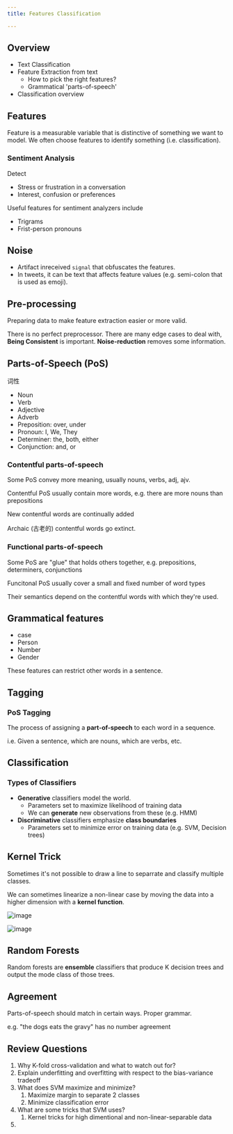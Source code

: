 ```yaml
---
title: Features Classification

---
```


## Overview

- Text Classification
- Feature Extraction from text
  - How to pick the right features?
  - Grammatical 'parts-of-speech'
- Classification overview

## Features

Feature is a measurable variable that is distinctive of something we want to model. We often choose features to identify something (i.e. classification).

### Sentiment Analysis

Detect

- Stress or frustration in a conversation
- Interest, confusion or preferences

Useful features for sentiment analyzers include

- Trigrams
- Frist-person pronouns

## Noise

- Artifact inreceived  `signal` that obfuscates the features.
- In tweets, it can be text that affects feature values (e.g. semi-colon that is used as emoji).

## Pre-processing

Preparing data to make feature extraction easier or more valid.

There is no perfect preprocessor. There are many edge cases to deal with, **Being Consistent** is important. **Noise-reduction** removes some information.



## Parts-of-Speech (PoS)

词性

- Noun
- Verb
- Adjective
- Adverb
- Preposition: over, under
- Pronoun: I, We, They
- Determiner: the, both, either
- Conjunction: and, or

### Contentful parts-of-speech

Some PoS convey more meaning, usually nouns, verbs, adj, ajv.

Contentful PoS usually contain more words, e.g. there are more nouns than prepositions

New contentful words are continually added

Archaic (古老的) contentful words go extinct.

### Functional parts-of-speech

Some PoS are "glue" that holds others together, e.g. prepositions, determiners, conjunctions

Funcitonal PoS usually cover a small and fixed number of word types

Their semantics depend on the contentful words with which they're used.

## Grammatical features

- case
- Person
- Number
- Gender

These features can restrict other words in a sentence.

## Tagging

### PoS Tagging

The process of assigning a **part-of-speech** to each word in a sequence.

i.e. Given a sentence, which are nouns, which are verbs, etc.



## Classification

### Types of Classifiers

- **Generative** classifiers model the world.
  - Parameters set to maximize likelihood of training data
  - We can **generate** new observations from these (e.g. HMM)
- **Discriminative** classifiers emphasize **class boundaries**
  - Parameters set to minimize error on training data (e.g. SVM, Decision trees)



## Kernel Trick

Sometimes it's not possible to draw a line to separrate and classify multiple classes.

We can sometimes linearize a non-linear case by moving the data into a higher dimension with a **kernel function**.

![image](https://hacker-storage.s3.us-east-2.amazonaws.com/2023/4/19/94757f0d-9bce-423d-b3e0-43d2ab3e51e1.png)

![image](https://hacker-storage.s3.us-east-2.amazonaws.com/2023/4/19/dcc8ebff-d09c-4ee7-9eda-a0017156c885.png)



## Random Forests

Random forests are **ensemble** classifiers that produce K decision trees and output the mode class of those trees.



## Agreement

Parts-of-speech should match in certain ways. Proper grammar.

e.g. "the dogs eats the gravy" has no number agreement





## Review Questions

1. Why K-fold cross-validation and what to watch out for?
2. Explain underfitting and overfitting with respect to the bias-variance tradeoff
3. What does SVM maximize and minimize?
   1. Maximize margin to separate 2 classes
   2. Minimize classification error
4. What are some tricks that SVM uses?
   1. Kernel tricks for high dimentional and non-linear-separable data
5. 











